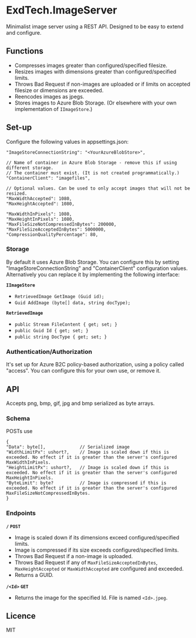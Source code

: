 # ExdTech.ImageServer
Minimalist image server using a REST API. Designed to be easy to extend and configure.

## Functions
* Compresses images greater than configured/specified filesize.
* Resizes images with dimensions greater than configured/specified limits.
* Throws Bad Request if non-images are uploaded or if limits on accepted filesize or dimensions are exceeded.
* Reencodes images as jpegs. 
* Stores images to Azure Blob Storage. (Or elsewhere with your own implementation of `IImageStore`.)

## Set-up
Configure the following values in appsettings.json:

    "ImageStoreConnectionString": "<YourAzureBlobStore>",

    // Name of container in Azure Blob Storage - remove this if using different storage.
    // The container must exist. (It is not created programmatically.)
    "ContainerClient": "imagefiles",

    // Optional values. Can be used to only accept images that will not be resized. 
    "MaxWidthAccepted": 1080,
    "MaxHeightAccepted": 1080,

    "MaxWidthInPixels": 1080,
    "MaxHeightInPixels": 1080,
    "MaxFileSizeNotCompressedInBytes": 200000,
    "MaxFileSizeAcceptedInBytes": 5000000,
    "CompressionQualityPercentage": 80,
    
### Storage
By default it uses Azure Blob Storage. You can configure this by setting "ImageStoreConnectionString" and "ContainerClient" configuration values. Alternatively you can replace it by implementing the following interface:

**`IImageStore`**
* `RetrievedImage GetImage (Guid id);`
* `Guid AddImage (byte[] data, string docType);`
        
**`RetrievedImage`**
* `public Stream FileContent { get; set; }`
* `public Guid Id { get; set; }`
* `public string DocType { get; set; }`


### Authentication/Authorization
It's set up for Azure B2C policy-based authorization, using a policy called "access". You can configure this for your own use, or remove it.

## API
Accepts png, bmp, gif, jpg and bmp serialized as byte arrays.

### Schema
POSTs use 
```
{
"Data": byte[],             // Serialized image
"WidthLimitPx": ushort?,    // Image is scaled down if this is exceeded. No effect if it is greater than the server's configured MaxWidthInPixels.
"HeightLimitPx": ushort?,   // Image is scaled down if this is exceeded. No effect if it is greater than the server's configured MaxHeightInPixels.
"ByteLimit": byte?          // Image is compressed if this is exceeded. No effect if it is greater than the server's configured MaxFileSizeNotCompressedInBytes.
}
````

### Endpoints

**`/` `POST`** 
* Image is scaled down if its dimensions exceed configured/specified limits.
* Image is compressed if its size exceeds configured/specified limits.
* Throws Bad Request if a non-image is uploaded.
* Throws Bad Request if any of `MaxFileSizeAcceptedInBytes`, `MaxHeightAccepted` or `MaxWidthAccepted` are configured and exceeded.
* Returns a GUID.

**`/<Id>` `GET`**
* Returns the image for the specified Id. File is named `<Id>.jpeg`.

## Licence
MIT
